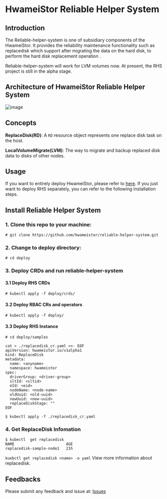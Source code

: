 # HwameiStor Reliable Helper System

## Introduction

The Reliable-helper-system is one of subsidiary components of the HwameiStor. It provides the reliability maintenance functionality such as replacedisk which support after migrating the data on the hard disk, to perform the hard disk replacement operation .

Reliable-helper-system will work for LVM volumes now. At present, the RHS project is still in the alpha stage.

## Architecture of HwameiStor Reliable Helper System

![image](https://github.com/hwameistor/reliable-helper-system/blob/main/doc/design/HwameiStor-replace-disk-arch.jpg)

## Concepts

**ReplaceDisk(RD)**: A `RD` resource object represents one replace disk task on the host.

**LocalVolumeMigrate(LVM)**: The way to migrate and backup replaced disk data to disks of other nodes.

## Usage
If you want to entirely deploy HwameiStor, please refer to [here](https://github.com/hwameistor/helm-charts). If you just want to deploy RHS separately, you can refer to the following installation steps.

## Install Reliable Helper System

### 1. Clone this repo to your machine:
```console
# git clone https://github.com/hwameistor/reliable-helper-system.git
```

### 2. Change to deploy directory:
```console
# cd deploy
```

### 3. Deploy CRDs and run reliable-helper-system

#### 3.1 Deploy RHS CRDs
```console
# kubectl apply -f deploy/crds/
```

#### 3.2 Deploy RBAC CRs and operators
```console
# kubectl apply -f deploy/
```

#### 3.3 Deploy RHS Instance
```console
# cd deploy/samples
```

```console
cat > ./replacedisk_cr.yaml <<- EOF
apiVersion: hwameistor.io/v1alpha1
kind: ReplaceDisk
metadata:
  name: <anyname>
  namespace: hwameistor
spec:
  driverGroup: <driver-group>
  sltId: <sltid>
  eId: <eid>
  nodeName: <node-name>
  oldUuid: <old-uuid>
  newUuid: <new-uuid>
  replaceDiskStage: ""
EOF
```

```console
$ kubectl apply -f ./replacedisk_cr.yaml
```

### 4. Get ReplaceDisk Infomation
```console
$ kubectl  get replacedisk
NAME                       AGE
replacedisk-sample-node1   21h

```

`kuebctl get replacedisk <name> -o yaml` View more information about replacedisk.

## Feedbacks

Please submit any feedback and issue at: [Issues](https://github.com/hwameistor/reliable-helper-system/issues)
